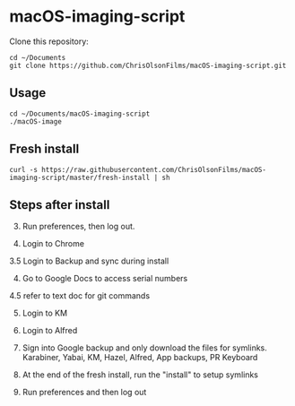 # macOS-imaging-script
Clone this repository:

```
cd ~/Documents
git clone https://github.com/ChrisOlsonFilms/macOS-imaging-script.git
```

## Usage

```
cd ~/Documents/macOS-imaging-script
./macOS-image
```


## Fresh install
`curl -s https://raw.githubusercontent.com/ChrisOlsonFilms/macOS-imaging-script/master/fresh-install | sh`

## Steps after install

3. Run preferences, then log out.

3. Login to Chrome

3.5 Login to Backup and sync during install

4. Go to Google Docs to access serial numbers

4.5 refer to text doc for git commands

5. Login to KM

6. Login to Alfred

7. Sign into Google backup and only download the files for symlinks.
Karabiner, Yabai, KM, Hazel, Alfred, App backups, PR Keyboard

8. At the end of the fresh install, run the "install" to setup symlinks

9. Run preferences and then log out
